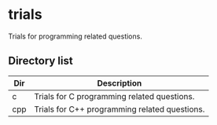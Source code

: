 # trials

Trials for programming related questions.


## Directory list

|Dir|Description                                  |
|---|---------------------------------------------|
|c  |Trials for C programming related questions.  |
|cpp|Trials for C++ programming related questions.|
